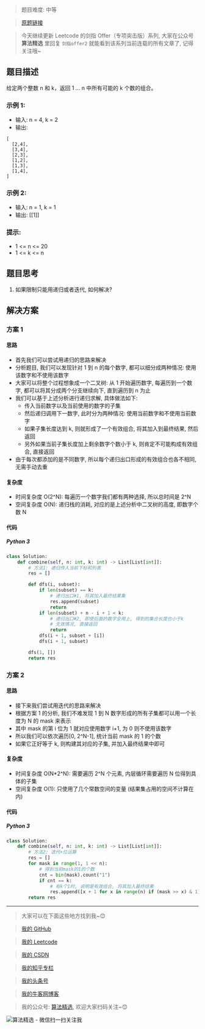 > 题目难度: 中等

> [原题链接](https://leetcode.cn/problems/uUsW3B/)

> 今天继续更新 Leetcode 的剑指 Offer（专项突击版）系列, 大家在公众号 **算法精选** 里回复 `剑指offer2` 就能看到该系列当前连载的所有文章了, 记得关注哦~

## 题目描述

给定两个整数 n 和 k，返回 1 ... n 中所有可能的 k 个数的组合。

### 示例 1:

- 输入: n = 4, k = 2
- 输出:

```
[
  [2,4],
  [3,4],
  [2,3],
  [1,2],
  [1,3],
  [1,4],
]
```

### 示例 2:

- 输入: n = 1, k = 1
- 输出: [[1]]

### 提示:

- 1 <= n <= 20
- 1 <= k <= n

## 题目思考

1. 如果限制只能用递归或者迭代, 如何解决?

## 解决方案

### 方案 1

#### 思路

- 首先我们可以尝试用递归的思路来解决
- 分析题目, 我们可以发现针对 1 到 n 的每个数字, 都可以细分成两种情况: 使用该数字和不使用该数字
- 大家可以将整个过程想象成一个二叉树: 从 1 开始遍历数字, 每遍历到一个数字, 都可以将其分成两个分支继续向下, 直到遍历到 n 为止
- 我们可以基于上述分析进行递归求解, 具体做法如下:
  - 传入当前数字以及当前使用的数字的子集
  - 然后递归调用下一数字, 此时分为两种情况: 使用当前数字和不使用当前数字
  - 如果子集长度达到 k, 则就形成了一个有效组合, 将其加入到最终结果, 然后返回
  - 另外如果当前子集长度加上剩余数字个数小于 k, 则肯定不可能构成有效组合, 直接返回
- 由于每次都添加的是不同数字, 所以每个递归出口形成的有效组合也各不相同, 无需手动去重

#### 复杂度

- 时间复杂度 O(2^N): 每遍历一个数字我们都有两种选择, 所以总时间是 2^N
- 空间复杂度 O(N): 递归栈的消耗, 对应的是上述分析中二叉树的高度, 即数字个数 N

#### 代码

##### Python 3

```python
class Solution:
    def combine(self, n: int, k: int) -> List[List[int]]:
        # 方法1: 递归传入当前下标和列表
        res = []

        def dfs(i, subset):
            if len(subset) == k:
                # 递归出口#1, 将其加入最终结果集
                res.append(subset)
                return
            if len(subset) + n - i + 1 < k:
                # 递归出口#2, 即使后面的数字全用上, 得到的集合长度也小于k
                # 无效情况, 直接返回
                return
            dfs(i + 1, subset + [i])
            dfs(i + 1, subset)

        dfs(1, [])
        return res
```

### 方案 2

#### 思路

- 接下来我们尝试用迭代的思路来解决
- 根据方案 1 的分析, 我们不难发现 1 到 N 数字形成的所有子集都可以用一个长度为 N 的 mask 来表示
- 其中 mask 的第 i 位为 1 就对应使用数字 i+1, 为 0 则不使用该数字
- 所以我们可以依次遍历[0, 2^N-1], 统计当前 mask 的 1 的个数
- 如果它正好等于 k, 则构建其对应的子集, 并加入最终结果中即可

#### 复杂度

- 时间复杂度 O(N\*2^N): 需要遍历 2^N 个元素, 内层循环需要遍历 N 位得到具体的子集
- 空间复杂度 O(1): 只使用了几个常数空间的变量 (结果集占用的空间不计算在内)

#### 代码

##### Python 3

```python
class Solution:
    def combine(self, n: int, k: int) -> List[List[int]]:
        # 方法2: 迭代+位运算
        res = []
        for mask in range(1, 1 << n):
            # 得到当前mask的1的个数
            cnt = bin(mask).count("1")
            if cnt == k:
                # 有k个1时, 说明是有效组合, 将其加入最终结果
                res.append([x + 1 for x in range(n) if (mask >> x) & 1])
        return res
```

---

> 大家可以在下面这些地方找到我~😊

> [我的 GitHub](https://github.com/zjulyx)

> [我的 Leetcode](https://leetcode-cn.com/u/suibianfahui/)

> [我的 CSDN](https://me.csdn.net/zjulyx1993)

> [我的知乎专栏](https://zhuanlan.zhihu.com/c_1242508721932464128)

> [我的头条号](https://www.toutiao.com/c/user/1090304683804520/#mid=1671643017345028)

> [我的牛客网博客](https://blog.nowcoder.net/zjulyx)

> 我的公众号: [算法精选](https://mp.weixin.qq.com/s?__biz=MzA5MDk1MjI5MA==&mid=2247484158&idx=1&sn=90176bac32cf7af40e4074c721fd8a95&chksm=900285f3a7750ce5a068c9c9773781461819633f2fd60533732637ec9520c908371ebc218d49&scene=178&cur_album_id=1386231241346859009#rd), 欢迎大家扫码关注~😊

![算法精选 - 微信扫一扫关注我](https://pic1.zhimg.com/80/v2-7c988a7b35886df51596ef23616764ac_1440w.jpg)
